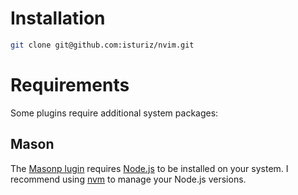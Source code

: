 # Installation

```bash
git clone git@github.com:isturiz/nvim.git
```

# Requirements

Some plugins require additional system packages:

## Mason

The [Masonp lugin](https://github.com/williamboman/mason.nvim) requires [Node.js](https://nodejs.org/en) to be installed on your system. I recommend using [nvm](https://github.com/nvm-sh/nvm) to manage your Node.js versions.
